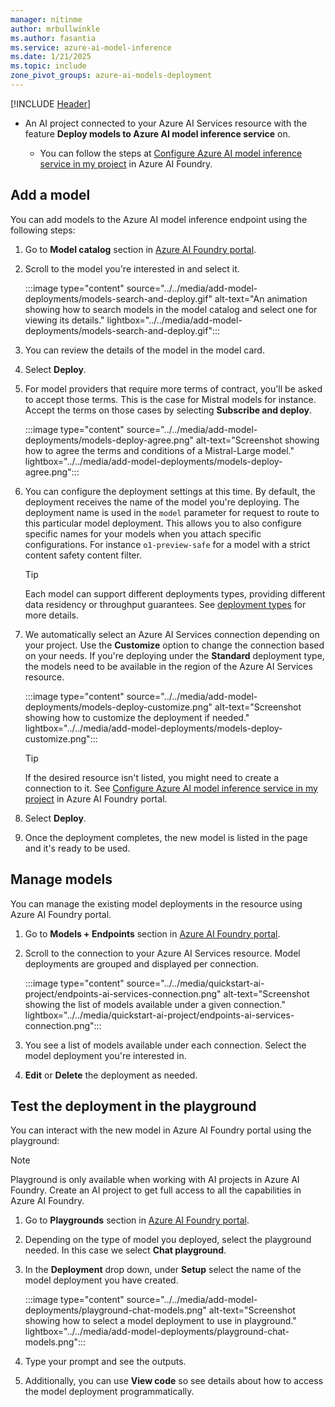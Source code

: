 ```yaml
---
manager: nitinme
author: mrbullwinkle
ms.author: fasantia 
ms.service: azure-ai-model-inference
ms.date: 1/21/2025
ms.topic: include
zone_pivot_groups: azure-ai-models-deployment
---
```


[!INCLUDE [Header](intro.md)]

* An AI project connected to your Azure AI Services resource with the feature **Deploy models to Azure AI model inference service** on.

  * You can follow the steps at [Configure Azure AI model inference service in my project](../../how-to/quickstart-ai-project.md#configure-the-project-to-use-azure-ai-model-inference) in Azure AI Foundry.

## Add a model

You can add models to the Azure AI model inference endpoint using the following steps:

1. Go to **Model catalog** section in [Azure AI Foundry portal](https://ai.azure.com/explore/models).

2. Scroll to the model you're interested in and select it.

   :::image type="content" source="../../media/add-model-deployments/models-search-and-deploy.gif" alt-text="An animation showing how to search models in the model catalog and select one for viewing its details." lightbox="../../media/add-model-deployments/models-search-and-deploy.gif":::

3. You can review the details of the model in the model card.

4. Select **Deploy**.

5. For model providers that require more terms of contract, you'll be asked to accept those terms. This is the case for Mistral models for instance. Accept the terms on those cases by selecting **Subscribe and deploy**.

   :::image type="content" source="../../media/add-model-deployments/models-deploy-agree.png" alt-text="Screenshot showing how to agree the terms and conditions of a Mistral-Large model." lightbox="../../media/add-model-deployments/models-deploy-agree.png":::

6. You can configure the deployment settings at this time. By default, the deployment receives the name of the model you're deploying. The deployment name is used in the `model` parameter for request to route to this particular model deployment. This allows you to also configure specific names for your models when you attach specific configurations. For instance `o1-preview-safe` for a model with a strict content safety content filter.

   > [!TIP]
   > Each model can support different deployments types, providing different data residency or throughput guarantees. See [deployment types](../../concepts/deployment-types.md) for more details.

5. We automatically select an Azure AI Services connection depending on your project. Use the **Customize** option to change the connection based on your needs. If you're deploying under the **Standard** deployment type, the models need to be available in the region of the Azure AI Services resource.
   
   :::image type="content" source="../../media/add-model-deployments/models-deploy-customize.png" alt-text="Screenshot showing how to customize the deployment if needed." lightbox="../../media/add-model-deployments/models-deploy-customize.png":::

   > [!TIP]
   > If the desired resource isn't listed, you might need to create a connection to it. See [Configure Azure AI model inference service in my project](../../how-to/configure-project-connection.md) in Azure AI Foundry portal.

6. Select **Deploy**.

7. Once the deployment completes, the new model is listed in the page and it's ready to be used.

## Manage models

You can manage the existing model deployments in the resource using Azure AI Foundry portal.

1. Go to **Models + Endpoints** section in [Azure AI Foundry portal](https://ai.azure.com).

2. Scroll to the connection to your Azure AI Services resource. Model deployments are grouped and displayed per connection.

   :::image type="content" source="../../media/quickstart-ai-project/endpoints-ai-services-connection.png" alt-text="Screenshot showing the list of models available under a given connection." lightbox="../../media/quickstart-ai-project/endpoints-ai-services-connection.png":::

3. You see a list of models available under each connection. Select the model deployment you're interested in.

4. **Edit** or **Delete** the deployment as needed.


## Test the deployment in the playground

You can interact with the new model in Azure AI Foundry portal using the playground:

> [!NOTE]
> Playground is only available when working with AI projects in Azure AI Foundry. Create an AI project to get full access to all the capabilities in Azure AI Foundry.

1. Go to **Playgrounds** section in [Azure AI Foundry portal](https://ai.azure.com).

2. Depending on the type of model you deployed, select the playground needed. In this case we select **Chat playground**.

3. In the **Deployment** drop down, under **Setup** select the name of the model deployment you have created.

   :::image type="content" source="../../media/add-model-deployments/playground-chat-models.png" alt-text="Screenshot showing how to select a model deployment to use in playground." lightbox="../../media/add-model-deployments/playground-chat-models.png":::

4. Type your prompt and see the outputs.

5. Additionally, you can use **View code** so see details about how to access the model deployment programmatically.

